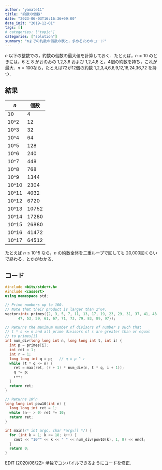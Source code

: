 ```yaml
---
author: "yamate11"
title: "約数の個数"
date: "2023-06-03T16:16:36+09:00"
date_init: "2019-12-01"
tags: []
# categories: ["topic"]
categories: ["solution"]
summary: "nまでの約数の個数の表と，求めるためのコード"
---
```


$n$ 以下の整数での，約数の個数の最大値を計算しておく．たとえば，$n = 10$ のときには，6 と 8 がおのおの 1,2,3,6 および 1,2,4,8 と，4個の約数を持ち，これが最大．$n=100$なら，たとえば72が12個の約数 1,2,3,4,6,8,9,12,18,24,36,72 を持つ．

## 結果

|$n$ | 個数 |
|---|---|
| $10$ | 4 |
| $10\^2$ | 12 |
| $10\^3$  | 32 |
| $10\^4$  | 64 |
| $10\^5$  | 128 |
| $10\^6$  | 240 |
| $10\^7$  | 448 |
| $10\^8$  | 768 |
| $10\^9$  | 1344 |
| $10\^{10}$ | 2304 |
| $10\^{11}$ | 4032 |
| $10\^{12}$ | 6720 |
| $10\^{13}$ | 10752 |
| $10\^{14}$ | 17280 |
| $10\^{15}$ | 26880 |
| $10\^{16}$ | 41472 |
| $10\^{17}$ | 64512 |


たとえば $n \leq 10\^5$ なら，$n$ の約数全体を二重ループで回しても 20,000回くらいで終わる，とかがわかる．

## コード

```cpp
#include <bits/stdc++.h>
#include <cassert>
using namespace std;

// Prime numbers up to 100.
// Note that their product is larger than 2^64.
vector<int> primes({2, 3, 5, 7, 11, 13, 17, 19, 23, 29, 31, 37, 41, 43,
      47, 53, 59, 61, 67, 71, 73, 79, 83, 89, 97});

// Returns the maximum number of divisors of number s such that
// t * s <= n and all prime divisors of s are greater than or equal
// to primes[i]
int num_div(long long int n, long long int t, int i) {
  int p = primes[i];
  int ret = 1;
  int r = 1;
  long long int q = p;   // q = p ^ r
  while (t * q <= n) {
    ret = max(ret, (r + 1) * num_div(n, t * q, i + 1));
    q *= p;
    r++;
  }
  return ret;
}

// Returns 10^n
long long int pow10(int n) {
  long long int ret = 1;
  while (n-- > 0) ret *= 10;
  return ret;
}

int main(/* int argc, char *argv[] */) {
  for (int k = 1; k <= 18; k++) {
    cout << "10^" << k << " " << num_div(pow10(k), 1, 0) << endl;
  }
  return 0;
}

```

EDIT (2020/08/22): 単独でコンパイルできるようにコードを修正．

